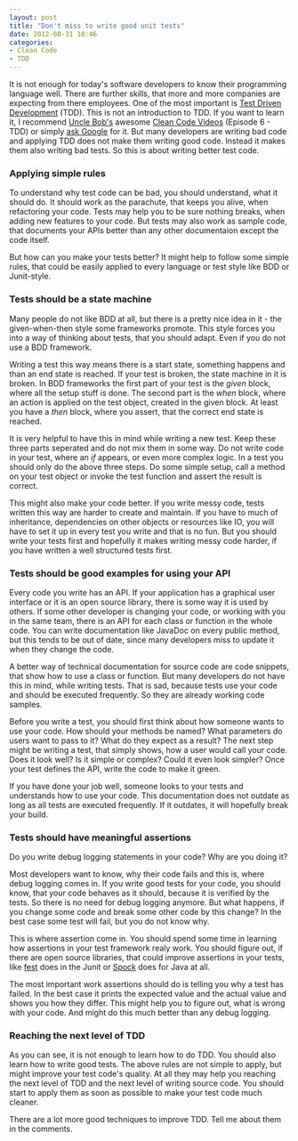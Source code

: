 ```yaml
---
layout: post
title: "Don't miss to write good unit tests"
date: 2012-08-31 10:46
categories:
- Clean Code
- TDD
---
```


It is not enough for today's software developers to know their
programming language well. There are further skills, that more and
more companies are expecting from there employees. One of the most
important is
[Test Driven Development](https://en.wikipedia.org/wiki/Test-driven_development)
(TDD). This is not an introduction to TDD. If you want to learn it, I
recommend [Uncle Bob's](https://twitter.com/unclebobmartin) awesome
[Clean Code Videos](http://www.cleancoders.com/) (Episode 6 - TDD) or
simply [ask Google](https://www.google.com/search?q=tdd+tutorial) for
it. But many developers are writing bad code and applying TDD does not
make them writing good code. Instead it makes them also writing bad
tests. So this is about writing better test code.

### Applying simple rules

To understand why test code can be bad, you should understand, what it
should do. It should work as the parachute, that keeps you alive, when
refactoring your code. Tests may help you to be sure nothing breaks,
when adding new features to your code. But tests may also work as
sample code, that documents your APIs better than any other
documentaion except the code itself.

But how can you make your tests better? It might help to follow some
simple rules, that could be easily applied to every language or test
style like BDD or Junit-style.

### Tests should be a state machine

Many people do not like BDD at all, but there is a pretty nice idea in
it - the given-when-then style some frameworks promote. This style
forces you into a way of thinking about tests, that you should adapt.
Even if you do not use a BDD framework.

Writing a test this way means there is a start state, something
happens and than an end state is reached. If your test is broken, the
state machine in it is broken. In BDD frameworks the first part of
your test is the _given_ block, where all the setup stuff is done. The
second part is the _when_ block, where an action is applied on the
test object, created in the given block. At least you have a _then_
block, where you assert, that the correct end state is reached.

It is very helpful to have this in mind while writing a new test. Keep
these three parts seperated and do not mix them in some way. Do not
write code in your test, where an _if_ appears, or even more complex
logic. In a test you should only do the above three steps. Do some
simple setup, call a method on your test object or invoke the test
function and assert the result is correct.

This might also make your code better. If you write messy code, tests
written this way are harder to create and maintain. If you have to
much of inheritance, dependencies on other objects or resources like
IO, you will have to set it up in every test you write and that is no
fun. But you should write your tests first and hopefully it makes
writing messy code harder, if you have written a well structured tests
first.

### Tests should be good examples for using your API

Every code you write has an API. If your application has a graphical
user interface or it is an open source library, there is some way it
is used by others. If some other developer is changing your code, or
working with you in the same team, there is an API for each class or
function in the whole code. You can write documentation like JavaDoc
on every public method, but this tends to be out of date, since many
developers miss to update it when they change the code.

A better way of technical documentation for source code are code
snippets, that show how to use a class or function. But many
developers do not have this in mind, while writing tests. That is sad,
because tests use your code and should be executed frequently. So they
are already working code samples.

Before you write a test, you should first think about how someone
wants to use your code. How should your methods be named? What
parameters do users want to pass to it? What do they expect as a
result? The next step might be writing a test, that simply shows, how
a user would call your code. Does it look well? Is it simple or
complex? Could it even look simpler? Once your test defines the API,
write the code to make it green.

If you have done your job well, someone looks to your tests and
understands how to use your code. This documentation does not outdate
as long as all tests are executed frequently. If it outdates, it will
hopefully break your build.

### Tests should have meaningful assertions

Do you write debug logging statements in your code? Why are you doing
it?

Most developers want to know, why their code fails and this is, where
debug logging comes in. If you write good tests for your code, you
should know, that your code behaves as it should, because it is
verified by the tests. So there is no need for debug logging
anymore. But what happens, if you change some code and break some
other code by this change? In the best case some test will fail, but
you do not know why.

This is where assertion come in. You should spend some time in
learning how assertions in your test framework realy work. You should
figure out, if there are open source libraries, that could improve
assertions in your tests, like
[fest](https://github.com/alexruiz/fest-assert-2.x/wiki) does in the
Junit or [Spock](http://spockframework.org) does for Java at all.

The most important work assertions should do is telling you why a test
has failed. In the best case it prints the expected value and the
actual value and shows you how they differ. This might help you to
figure out, what is wrong with your code. And might do this much
better than any debug logging.

### Reaching the next level of TDD

As you can see, it is not enough to learn how to do TDD. You should
also learn how to write good tests. The above rules are not simple to
apply, but might improve your test code's quality. At all they may
help you reaching the next level of TDD and the next level of writing
source code. You should start to apply them as soon as possible to
make your test code much cleaner.

There are a lot more good techniques to improve TDD. Tell me about
them in the comments.
